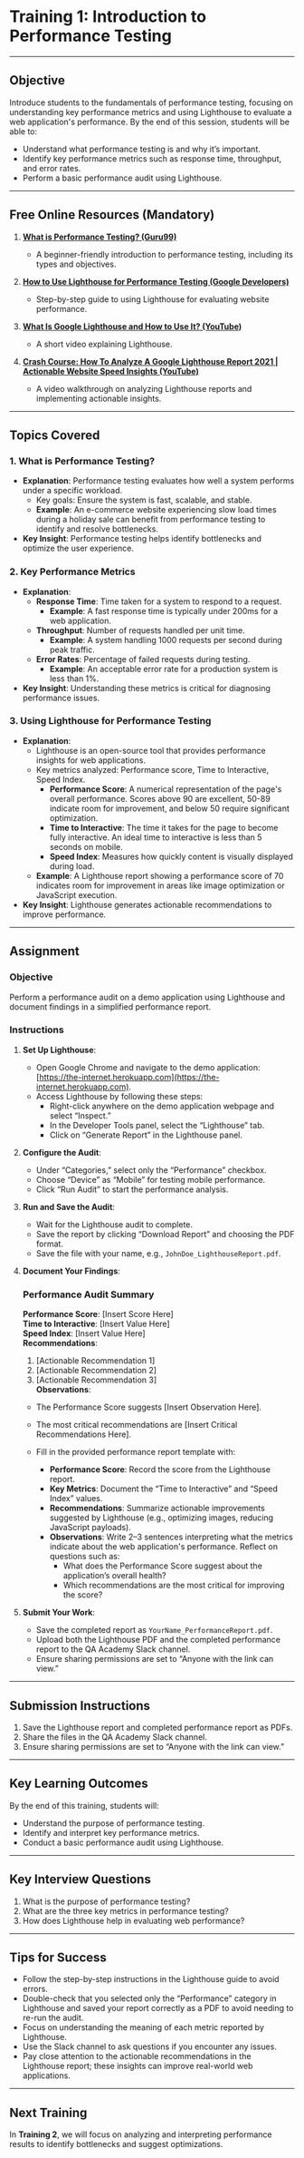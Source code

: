# **Training 1: Introduction to Performance Testing**

---

## **Objective**

Introduce students to the fundamentals of performance testing, focusing on understanding key performance metrics and using Lighthouse to evaluate a web application's performance. By the end of this session, students will be able to:

- Understand what performance testing is and why it’s important.
- Identify key performance metrics such as response time, throughput, and error rates.
- Perform a basic performance audit using Lighthouse.

---

## **Free Online Resources** (Mandatory)

1. **[What is Performance Testing? (Guru99)](https://www.guru99.com/performance-testing.html)**
   - A beginner-friendly introduction to performance testing, including its types and objectives.

2. **[How to Use Lighthouse for Performance Testing (Google Developers)](https://developers.google.com/web/tools/lighthouse/)**
   - Step-by-step guide to using Lighthouse for evaluating website performance.

3. **[What Is Google Lighthouse and How to Use It? (YouTube)](https://www.youtube.com/watch?v=VyaHwvPWuZU)**
   - A short video explaining Lighthouse.

4. **[Crash Course: How To Analyze A Google Lighthouse Report 2021 | Actionable Website Speed Insights (YouTube)](https://www.youtube.com/watch?v=_Y7g_1vuQkY)**
   - A video walkthrough on analyzing Lighthouse reports and implementing actionable insights.

---

## **Topics Covered**

### **1. What is Performance Testing?**

- **Explanation**: Performance testing evaluates how well a system performs under a specific workload.
  - Key goals: Ensure the system is fast, scalable, and stable.
  - **Example**: An e-commerce website experiencing slow load times during a holiday sale can benefit from performance testing to identify and resolve bottlenecks.
- **Key Insight**: Performance testing helps identify bottlenecks and optimize the user experience.

### **2. Key Performance Metrics**

- **Explanation**:
  - **Response Time**: Time taken for a system to respond to a request.
    - **Example**: A fast response time is typically under 200ms for a web application.
  - **Throughput**: Number of requests handled per unit time.
    - **Example**: A system handling 1000 requests per second during peak traffic.
  - **Error Rates**: Percentage of failed requests during testing.
    - **Example**: An acceptable error rate for a production system is less than 1%.
- **Key Insight**: Understanding these metrics is critical for diagnosing performance issues.

### **3. Using Lighthouse for Performance Testing**

- **Explanation**:
  - Lighthouse is an open-source tool that provides performance insights for web applications.
  - Key metrics analyzed: Performance score, Time to Interactive, Speed Index.
    - **Performance Score**: A numerical representation of the page's overall performance. Scores above 90 are excellent, 50-89 indicate room for improvement, and below 50 require significant optimization.
    - **Time to Interactive**: The time it takes for the page to become fully interactive. An ideal time to interactive is less than 5 seconds on mobile.
    - **Speed Index**: Measures how quickly content is visually displayed during load.
  - **Example**: A Lighthouse report showing a performance score of 70 indicates room for improvement in areas like image optimization or JavaScript execution.
- **Key Insight**: Lighthouse generates actionable recommendations to improve performance.

---

## **Assignment**

### **Objective**

Perform a performance audit on a demo application using Lighthouse and document findings in a simplified performance report.

### **Instructions**

1. **Set Up Lighthouse**:
   - Open Google Chrome and navigate to the demo application: [https://the-internet.herokuapp.com](https://the-internet.herokuapp.com).
   - Access Lighthouse by following these steps:
     - Right-click anywhere on the demo application webpage and select “Inspect.”
     - In the Developer Tools panel, select the “Lighthouse” tab.
     - Click on “Generate Report” in the Lighthouse panel.

2. **Configure the Audit**:
   - Under “Categories,” select only the “Performance” checkbox.
   - Choose “Device” as “Mobile” for testing mobile performance.
   - Click “Run Audit” to start the performance analysis.

3. **Run and Save the Audit**:
   - Wait for the Lighthouse audit to complete.
   - Save the report by clicking “Download Report” and choosing the PDF format.
   - Save the file with your name, e.g., `JohnDoe_LighthouseReport.pdf`.

4. **Document Your Findings**:

   ### Performance Audit Summary
   **Performance Score**: [Insert Score Here]  
   **Time to Interactive**: [Insert Value Here]  
   **Speed Index**: [Insert Value Here]  
   **Recommendations**:  
   1. [Actionable Recommendation 1]  
   2. [Actionable Recommendation 2]  
   3. [Actionable Recommendation 3]  
   **Observations**:  
   - The Performance Score suggests [Insert Observation Here].  
   - The most critical recommendations are [Insert Critical Recommendations Here].

   - Fill in the provided performance report template with:
     - **Performance Score**: Record the score from the Lighthouse report.
     - **Key Metrics**: Document the “Time to Interactive” and “Speed Index” values.
     - **Recommendations**: Summarize actionable improvements suggested by Lighthouse (e.g., optimizing images, reducing JavaScript payloads).
     - **Observations**: Write 2–3 sentences interpreting what the metrics indicate about the web application's performance. Reflect on questions such as:
       - What does the Performance Score suggest about the application’s overall health?
       - Which recommendations are the most critical for improving the score?

5. **Submit Your Work**:
   - Save the completed report as `YourName_PerformanceReport.pdf`.
   - Upload both the Lighthouse PDF and the completed performance report to the QA Academy Slack channel.
   - Ensure sharing permissions are set to “Anyone with the link can view.”

---

## **Submission Instructions**

1. Save the Lighthouse report and completed performance report as PDFs.
2. Share the files in the QA Academy Slack channel.
3. Ensure sharing permissions are set to “Anyone with the link can view.”

---

## **Key Learning Outcomes**

By the end of this training, students will:

- Understand the purpose of performance testing.
- Identify and interpret key performance metrics.
- Conduct a basic performance audit using Lighthouse.

---

## **Key Interview Questions**

1. What is the purpose of performance testing?
2. What are the three key metrics in performance testing?
3. How does Lighthouse help in evaluating web performance?

---

## **Tips for Success**

- Follow the step-by-step instructions in the Lighthouse guide to avoid errors.
- Double-check that you selected only the “Performance” category in Lighthouse and saved your report correctly as a PDF to avoid needing to re-run the audit.
- Focus on understanding the meaning of each metric reported by Lighthouse.
- Use the Slack channel to ask questions if you encounter any issues.
- Pay close attention to the actionable recommendations in the Lighthouse report; these insights can improve real-world web applications.

---

## **Next Training**

In **Training 2**, we will focus on analyzing and interpreting performance results to identify bottlenecks and suggest optimizations.

